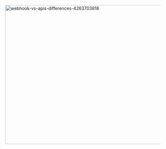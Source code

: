 <img width="700" height="451" alt="webhook-vs-apis-differences-4263703818" src="https://github.com/user-attachments/assets/bae5e2a2-cf79-4624-8f42-e252873f782e" />
